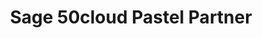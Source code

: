 ---
title: "Sage 50cloud Pastel Partner"
lead: "Integrate your Sage 50cloud Pastel Partner with supported Sales Channels / Webstores through Stock2Shop"
seoTitle: "Sage 50cloud Pastel Partner Integration Features"
seoDescription: "Integrate your Sage 50cloud Pastel Partner with supported Sales Channels / Webstores through Stock2Shop"
source: "sage-50cloud-pastel-partner"
type: help
tags: ["feature"]
---